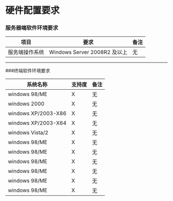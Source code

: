 # 硬件配置要求




### 服务器端软件环境要求




| 项目 | 要求 | 备注 |
| -- | -- | -- |
| 服务端操作系统 | Windows Server 2008R2 及以上 | 无 |


---
###终端软件环境要求


| 系统名称 | 支持度 | 备注 |
| -- | -- | -- |
| windows 98/ME  | X | 无 |
| windows 2000  | X | 无 |
| windows XP/2003-X86  | X | 无 |
| windows XP/2003-X64  | X | 无 |
| windows Vista/2  | X | 无 |
| windows 98/ME  | X | 无 |
| windows 98/ME  | X | 无 |
| windows 98/ME  | X | 无 |
| windows 98/ME  | X | 无 |
| windows 98/ME  | X | 无 |
| windows 98/ME  | X | 无 |




